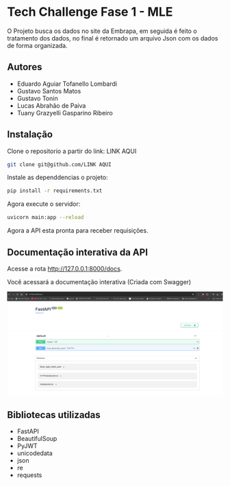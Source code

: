 # Tech Challenge Fase 1 - MLE

O Projeto busca os dados no site da Embrapa, em seguida é feito o tratamento dos dados, no final é retornado um arquivo Json com os dados de forma organizada. 


## Autores

- Eduardo Aguiar Tofanello Lombardi
- Gustavo Santos Matos
- Gustavo Tonin 
- Lucas Abrahão de Paiva
- Tuany Grazyelli Gasparino Ribeiro

## Instalação

Clone o repositorio a partir do link: LINK AQUI
```bash
git clone git@github.com/LINK AQUI
```
Instale as dependdencias o projeto:
```bash
pip install -r requirements.txt
```
Agora execute o servidor:
```bash
uvicorn main:app --reload
```
Agora a API esta pronta para receber requisições.
## Documentação interativa da API

Acesse a rota http://127.0.0.1:8000/docs.

Você acessará a documentação interativa (Criada com Swagger)

![Description of the image](./app/FastAPISwagger.png)

## Bibliotecas utilizadas
- FastAPI
- BeautifulSoup
- PyJWT
- unicodedata
- json
- re
- requests

